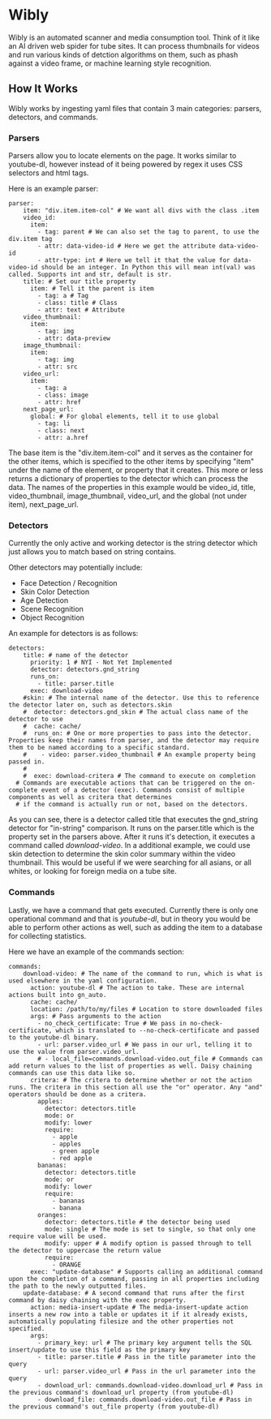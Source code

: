 # Wibly
Wibly is an automated scanner and media consumption tool. Think of it like an AI driven web spider for tube sites. It can process thumbnails for videos and run various kinds of detction algorithms on them, such as phash against a video frame, or machine learning style recognition.

## How It Works
Wibly works by ingesting yaml files that contain 3 main categories: parsers, detectors, and commands.

### Parsers
Parsers allow you to locate elements on the page. It works similar to youtube-dl, however instead of it being powered by regex it uses CSS selectors and html tags. 

Here is an example parser:
```
parser:
    item: "div.item.item-col" # We want all divs with the class .item
    video_id:
      item:
        - tag: parent # We can also set the tag to parent, to use the div.item tag
        - attr: data-video-id # Here we get the attribute data-video-id
        - attr-type: int # Here we tell it that the value for data-video-id should be an integer. In Python this will mean int(val) was called. Supports int and str, default is str.
    title: # Set our title property
      item: # Tell it the parent is item
        - tag: a # Tag
        - class: title # Class
        - attr: text # Attribute
    video_thumbnail: 
      item:
        - tag: img
        - attr: data-preview
    image_thumbnail: 
      item:
        - tag: img
        - attr: src
    video_url:
      item:
        - tag: a
        - class: image
        - attr: href
    next_page_url: 
      global: # For global elements, tell it to use global
        - tag: li
        - class: next
        - attr: a.href
 ```
 The base item is the "div.item.item-col" and it serves as the container for the other items, which is specified to the other items by specifying "item" under the name of the element, or property that it creates. This more or less returns a dictionary of properties to the detector which can process the data. The names of the properties in this example would be video_id, title, video_thumbnail, image_thumbnail, video_url, and the global (not under item), next_page_url. 
 
 ### Detectors

Currently the only active and working detector is the string detector which just allows you to match based on string contains.

Other detectors may potentially include:
- Face Detection / Recognition
- Skin Color Detection
- Age Detection
- Scene Recognition
- Object Recognition

An example for detectors is as follows:
```
detectors:
    title: # name of the detector
      priority: 1 # NYI - Not Yet Implemented
      detector: detectors.gnd_string
      runs_on: 
        - title: parser.title
      exec: download-video
    #skin: # The internal name of the detector. Use this to reference the detector later on, such as detectors.skin
    #  detector: detectors.gnd_skin # The actual class name of the detector to use
    #  cache: cache/
    #  runs_on: # One or more properties to pass into the detector. Properties keep their names from parser, and the detector may require them to be named according to a specific standard.
    #    - video: parser.video_thumbnail # An example property being passed in. 
    #
    #  exec: download-critera # The command to execute on completion
  # Commands are executable actions that can be triggered on the on-complete event of a detector (exec). Commands consist of multiple components as well as critera that determines
  # if the command is actually run or not, based on the detectors. 
```
As you can see, there is a detector called title that executes the gnd_string detector for "in-string" comparison. It runs on the parser.title which is the property set in the parsers above. After it runs it's detection, it executes a command called *download-video*. In a additional example, we could use skin detection to determine the skin color summary within the video thumbnail. This would be useful if we were searching for all asians, or all whites, or looking for foreign media on a tube site.

### Commands
Lastly, we have a command that gets executed. Currently there is only one operational command and that is *youtube-dl*, but in theory you would be able to perform other actions as well, such as adding the item to a database for collecting statistics.

Here we have an example of the commands section:
```
commands:
    download-video: # The name of the command to run, which is what is used elsewhere in the yaml configuration.
      action: youtube-dl # The action to take. These are internal actions built into gn_auto. 
      cache: cache/
      location: /path/to/my/files # Location to store downloaded files
      args: # Pass arguments to the action
        - no_check_certificate: True # We pass in no-check-certificate, which is translated to --no-check-certificate and passed to the youtube-dl binary.
        - url: parser.video_url # We pass in our url, telling it to use the value from parser.video_url.
        # - local_file=commands.download-video.out_file # Commands can add return values to the list of properties as well. Daisy chaining commands can use this data like so.
      critera: # The critera to determine whether or not the action runs. The critera in this section all use the "or" operator. Any "and" operators should be done as a critera.
        apples:
          detector: detectors.title
          mode: or
          modify: lower
          require:
            - apple
            - apples
            - green apple
            - red apple
        bananas:
          detector: detectors.title
          mode: or
          modify: lower
          require:
            - bananas
            - banana
        oranges:
          detector: detectors.title # the detector being used
          mode: single # The mode is set to single, so that only one require value will be used.
          modify: upper # A modify option is passed through to tell the detector to uppercase the return value
          require:
            - ORANGE
      exec: "update-database" # Supports calling an additional command upon the completion of a command, passing in all properties including the path to the newly outputted files.
    update-database: # A second command that runs after the first command by daisy chaining with the exec property.
      action: media-insert-update # The media-insert-update action inserts a new row into a table or updates it if it already exists, automatically populating filesize and the other properties not specified.
      args:
        - primary_key: url # The primary key argument tells the SQL insert/update to use this field as the primary key
        - title: parser.title # Pass in the title parameter into the query
        - url: parser.video_url # Pass in the url parameter into the query
        - download_url: commands.download-video.download_url # Pass in the previous command's download_url property (from youtube-dl)
        - download_file: commands.download-video.out_file # Pass in the previous command's out_file property (from youtube-dl)
```
